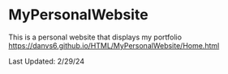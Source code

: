 # MyPersonalWebsite
This is a personal website that displays my portfolio
https://danvs6.github.io/HTML/MyPersonalWebsite/Home.html

Last Updated: 2/29/24
